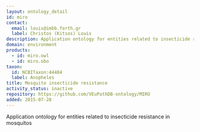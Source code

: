 ```yaml
---
layout: ontology_detail
id: miro
contact:
  email: louis@imbb.forth.gr
  label: Christos (Kitsos) Louis
description: Application ontology for entities related to insecticide resistance in mosquitos
domain: environment
products:
  - id: miro.owl
  - id: miro.obo
taxon:
  id: NCBITaxon:44484
  label: Anopheles
title: Mosquito insecticide resistance
activity_status: inactive
repository: https://github.com/VEuPathDB-ontology/MIRO
added: 2015-07-28
---
```


Application ontology for entities related to insecticide resistance in mosquitos
